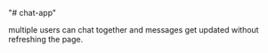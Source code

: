 "# chat-app"

multiple users can chat together and messages get updated without refreshing the page.
